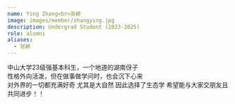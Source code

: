 ```yaml
---
name: Ying Zhang<br>张颖
image: images/member/zhangying.jpg
description: Undergrad Student (2023-2025)
role: alumni
aliases:
  - 张颖
---
```


<centre>
中山大学23级强基本科生，一个地道的湖南伢子<br>
性格外向活泼，但在做事做学问时，也会沉下心来<br>
对外界的一切都充满好奇 尤其是大自然 因此选择了生态学 希望能与大家交朋友且共同进步！！<br>
</centre>
